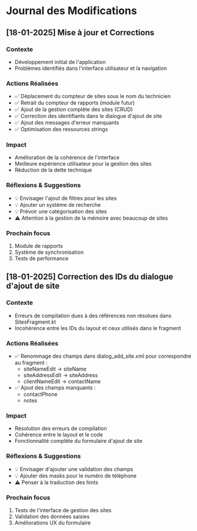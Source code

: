 # Journal des Modifications

## [18-01-2025] Mise à jour et Corrections

### Contexte
- Développement initial de l'application
- Problèmes identifiés dans l'interface utilisateur et la navigation

### Actions Réalisées
- ✅ Déplacement du compteur de sites sous le nom du technicien
- ✅ Retrait du compteur de rapports (module futur)
- ✅ Ajout de la gestion complète des sites (CRUD)
- ✅ Correction des identifiants dans le dialogue d'ajout de site
- ✅ Ajout des messages d'erreur manquants
- ✅ Optimisation des ressources strings

### Impact
- Amélioration de la cohérence de l'interface
- Meilleure expérience utilisateur pour la gestion des sites
- Réduction de la dette technique

### Réflexions & Suggestions
- 💡 Envisager l'ajout de filtres pour les sites
- 💡 Ajouter un système de recherche
- 💡 Prévoir une catégorisation des sites
- ⚠️ Attention à la gestion de la mémoire avec beaucoup de sites

### Prochain focus
1. Module de rapports
2. Système de synchronisation
3. Tests de performance

## [18-01-2025] Correction des IDs du dialogue d'ajout de site

### Contexte
- Erreurs de compilation dues à des références non résolues dans SitesFragment.kt
- Incohérence entre les IDs du layout et ceux utilisés dans le fragment

### Actions Réalisées
- ✅ Renommage des champs dans dialog_add_site.xml pour correspondre au fragment :
  - siteNameEdit -> siteName
  - siteAddressEdit -> siteAddress
  - clientNameEdit -> contactName
- ✅ Ajout des champs manquants :
  - contactPhone
  - notes

### Impact
- Résolution des erreurs de compilation
- Cohérence entre le layout et le code
- Fonctionnalité complète du formulaire d'ajout de site

### Réflexions & Suggestions
- 💡 Envisager d'ajouter une validation des champs
- 💡 Ajouter des masks pour le numéro de téléphone
- ⚠️ Penser à la traduction des hints

### Prochain focus
1. Tests de l'interface de gestion des sites
2. Validation des données saisies
3. Améliorations UX du formulaire